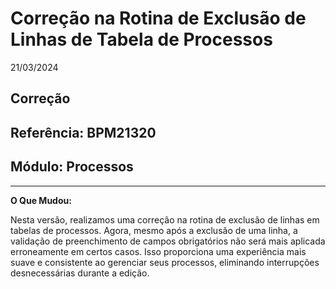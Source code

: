 # Correção na Rotina de Exclusão de Linhas de Tabela de Processos
21/03/2024
## Correção
## Referência: BPM21320
## Módulo: Processos
***

**O Que Mudou:**

Nesta versão, realizamos uma correção na rotina de exclusão de linhas em tabelas de processos. Agora, mesmo após a exclusão de uma linha, a validação de preenchimento de campos obrigatórios não será mais aplicada erroneamente em certos casos. Isso proporciona uma experiência mais suave e consistente ao gerenciar seus processos, eliminando interrupções desnecessárias durante a edição.